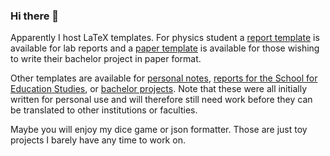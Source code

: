 ### Hi there 👋

Apparently I host LaTeX templates.
For physics student a [report template](https://github.com/Allyson-Robert/UHasselt_Physics_Report_Template) is available for lab reports and a [paper template](https://github.com/Allyson-Robert/UHasselt_Physics_Paper_Template) is available for those wishing to write their bachelor project in paper format.

Other templates are available for [personal notes](https://github.com/Allyson-Robert/UHasselt-Coursenotes-LaTeX-Template), [reports for the School for Education Studies](https://github.com/Allyson-Robert/UHasselt-Reports-LaTeX-Template), or [bachelor projects](https://github.com/Allyson-Robert/UHasselt_Master_Bachelor_Thesis_LaTeX_Template).
Note that these were all initially written for personal use and will therefore still need work before they can be translated to other institutions or faculties. 

Maybe you will enjoy my dice game or json formatter.
Those are just toy projects I barely have any time to work on.

<!--
**Allyson-Robert/Allyson-Robert** is a ✨ _special_ ✨ repository because its `README.md` (this file) appears on your GitHub profile.

Here are some ideas to get you started:

- 🔭 I’m currently working on ...
- 🌱 I’m currently learning ...
- 👯 I’m looking to collaborate on ...
- 🤔 I’m looking for help with ...
- 💬 Ask me about ...
- 📫 How to reach me: ...
- 😄 Pronouns: ...
- ⚡ Fun fact: ...
-->
